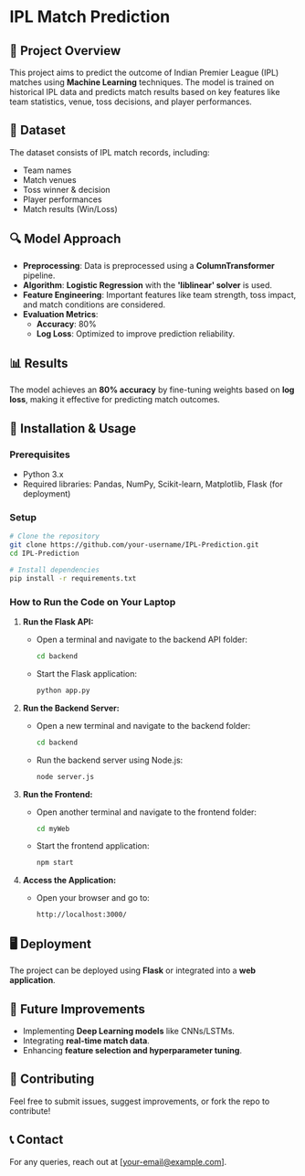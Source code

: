 # IPL Match Prediction

## 📌 Project Overview
This project aims to predict the outcome of Indian Premier League (IPL) matches using **Machine Learning** techniques. The model is trained on historical IPL data and predicts match results based on key features like team statistics, venue, toss decisions, and player performances.

## 🏏 Dataset
The dataset consists of IPL match records, including:
- Team names
- Match venues
- Toss winner & decision
- Player performances
- Match results (Win/Loss)

## 🔍 Model Approach
- **Preprocessing**: Data is preprocessed using a **ColumnTransformer** pipeline.
- **Algorithm**: **Logistic Regression** with the **'liblinear' solver** is used.
- **Feature Engineering**: Important features like team strength, toss impact, and match conditions are considered.
- **Evaluation Metrics**:
  - **Accuracy**: 80%
  - **Log Loss**: Optimized to improve prediction reliability.

## 📊 Results
The model achieves an **80% accuracy** by fine-tuning weights based on **log loss**, making it effective for predicting match outcomes.

## 🚀 Installation & Usage
### Prerequisites
- Python 3.x
- Required libraries: Pandas, NumPy, Scikit-learn, Matplotlib, Flask (for deployment)

### Setup
```bash
# Clone the repository
git clone https://github.com/your-username/IPL-Prediction.git
cd IPL-Prediction

# Install dependencies
pip install -r requirements.txt
```

### How to Run the Code on Your Laptop
1. **Run the Flask API:**
   - Open a terminal and navigate to the backend API folder:
     ```bash
     cd backend
     ```
   - Start the Flask application:
     ```bash
     python app.py
     ```

2. **Run the Backend Server:**
   - Open a new terminal and navigate to the backend folder:
     ```bash
     cd backend
     ```
   - Run the backend server using Node.js:
     ```bash
     node server.js
     ```

3. **Run the Frontend:**
   - Open another terminal and navigate to the frontend folder:
     ```bash
     cd myWeb
     ```
   - Start the frontend application:
     ```bash
     npm start
     ```

4. **Access the Application:**
   - Open your browser and go to:
     ```
     http://localhost:3000/
     ```

## 🖥️ Deployment
The project can be deployed using **Flask** or integrated into a **web application**.

## 📜 Future Improvements
- Implementing **Deep Learning models** like CNNs/LSTMs.
- Integrating **real-time match data**.
- Enhancing **feature selection and hyperparameter tuning**.

## 🤝 Contributing
Feel free to submit issues, suggest improvements, or fork the repo to contribute!

## 📞 Contact
For any queries, reach out at [your-email@example.com].

